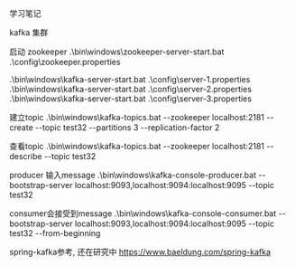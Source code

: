学习笔记

kafka 集群
    
启动 zookeeper
.\bin\windows\zookeeper-server-start.bat .\config\zookeeper.properties


.\bin\windows\kafka-server-start.bat .\config\server-1.properties
.\bin\windows\kafka-server-start.bat .\config\server-2.properties
.\bin\windows\kafka-server-start.bat .\config\server-3.properties

建立topic
.\bin\windows\kafka-topics.bat --zookeeper localhost:2181 --create --topic test32 --partitions 3 --replication-factor 2

查看topic
.\bin\windows\kafka-topics.bat --zookeeper localhost:2181 --describe --topic test32


producer 输入message
.\bin\windows\kafka-console-producer.bat --bootstrap-server localhost:9093,localhost:9094:localhost:9095 --topic test32

consumer会接受到message
.\bin\windows\kafka-console-consumer.bat --bootstrap-server localhost:9093,localhost:9094:localhost:9095 --topic test32 --from-beginning



spring-kafka参考, 还在研究中
https://www.baeldung.com/spring-kafka
